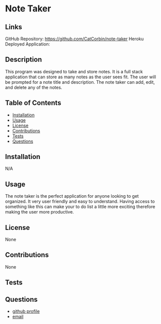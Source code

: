 # Note Taker

## Links

GitHub Repository: https://github.com/CatCorbin/note-taker
Heroku Deployed Application:

## Description

This program was designed to take and store notes. It is a full stack application that can store as many notes as the user sees fit. The user will be prompted for a note title and description. The note taker can add, edit, and delete any of the notes.

## Table of Contents

- [Installation](#installation)
- [Usage](#usage)
- [License](#license)
- [Contributions](#contributions)
- [Tests](#tests)
- [Questions](#questions)

## Installation

N/A

## Usage

The note taker is the perfect application for anyone looking to get organized. It very user friendly and easy to understand. Having access to something like this can make your to do list a little more exciting therefore making the user more productive.

## License

None

## Contributions

None

## Tests



## Questions
<ul>
<li> <a href = "https://github.com/CatCorbin">github profile</a>
</li>
<li> <a href = "mailto:catcorbin0919@gmail.com">email </a> </li>
</li>